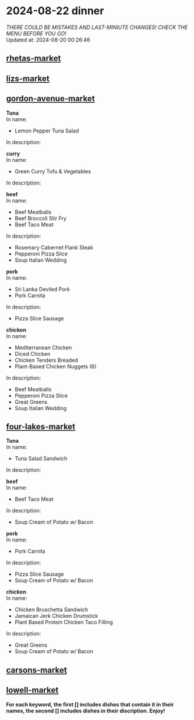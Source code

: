 # 2024-08-22 dinner  
*THERE COULD BE MISTAKES AND LAST-MINIUTE CHANGES! CHECK THE MENU BEFORE YOU GO!*  
Updated at: 2024-08-20 00:26:46  
## [rhetas-market](https://wisc-housingdining.nutrislice.com/menu/rhetas-market/dinner/2024-08-22)  
## [lizs-market](https://wisc-housingdining.nutrislice.com/menu/lizs-market/dinner/2024-08-22)  
## [gordon-avenue-market](https://wisc-housingdining.nutrislice.com/menu/gordon-avenue-market/dinner/2024-08-22)  
**Tuna**  
In name:   
 - Lemon Pepper Tuna Salad  
  
In description:   
  
**curry**  
In name:   
 - Green Curry Tofu & Vegetables  
  
In description:   
  
**beef**  
In name:   
 - Beef Meatballs  
 - Beef Broccoli Stir Fry  
 - Beef Taco Meat  
  
In description:   
 - Rosemary Cabernet Flank Steak  
 - Pepperoni Pizza Slice  
 - Soup Italian Wedding  
  
**pork**  
In name:   
 - Sri Lanka Deviled Pork  
 - Pork Carnita  
  
In description:   
 - Pizza Slice Sausage  
  
**chicken**  
In name:   
 - Mediterranean Chicken  
 - Diced Chicken  
 - Chicken Tenders Breaded  
 - Plant-Based Chicken Nuggets (6)  
  
In description:   
 - Beef Meatballs  
 - Pepperoni Pizza Slice  
 - Great Greens  
 - Soup Italian Wedding  
  
## [four-lakes-market](https://wisc-housingdining.nutrislice.com/menu/four-lakes-market/dinner/2024-08-22)  
**Tuna**  
In name:   
 - Tuna Salad Sandwich  
  
In description:   
  
**beef**  
In name:   
 - Beef Taco Meat  
  
In description:   
 - Soup Cream of Potato w/ Bacon  
  
**pork**  
In name:   
 - Pork Carnita  
  
In description:   
 - Pizza Slice Sausage  
 - Soup Cream of Potato w/ Bacon  
  
**chicken**  
In name:   
 - Chicken Bruschetta Sandwich  
 - Jamaican Jerk Chicken Drumstick  
 - Plant Based Protein Chicken Taco Filling  
  
In description:   
 - Great Greens  
 - Soup Cream of Potato w/ Bacon  
  
## [carsons-market](https://wisc-housingdining.nutrislice.com/menu/carsons-market/dinner/2024-08-22)  
## [lowell-market](https://wisc-housingdining.nutrislice.com/menu/lowell-market/dinner/2024-08-22)  
  
**For each keyword, the first [] includes dishes that contain it in their names, the second [] includes dishes in their discription. Enjoy!**  
